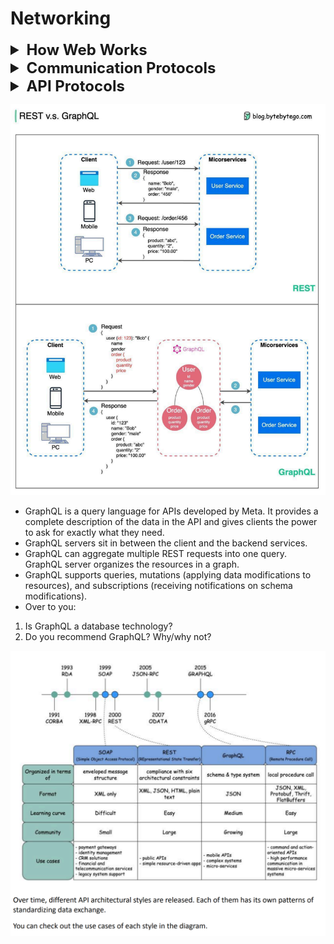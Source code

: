 # Networking

<details >
 <summary style="font-size: x-large; font-weight: bold">How Web Works</summary>

- Think of `IP Address` as your house `PIN code`, which helps 
you get the website you are looking for on the internet
- Since remembering `IP address` is difficult  we use `Domain Name` such as www.google.com
- In Google Chrome, the default value is 6 connections per domain. This means that Chrome will only make a maximum of 6 HTTP requests to a single domain at the same time.
![img.png](img.png)
![img_1.png](img_1.png)

<details >
 <summary style="font-size: large; font-weight: bold">ISP(Internet Service Provider)</summary>

Example Airtel, Jio, etc.
![img_12.png](img_12.png)
![img_14.png](img_14.png)
![img_13.png](img_13.png)
https://www.submarinecablemap.com/
</details>

<details >
 <summary style="font-size: large; font-weight: bold">DNS(Domain Name Service)</summary>

- DNS acts as an address book. It translates human-readable domain
names (google.com) to machine-readable IP addresses
(142.251.46.238).
- WHOIS Privacy Protection: Helps to prevent any domain related info in public
![img_15.png](img_15.png)
- https://www.whois.com/whois/lensview.io

To achieve better scalability, the DNS servers are organized in a
hierarchical tree structure.
There are 3 basic levels of DNS servers:
1. Root name server (.). It stores the IP addresses of Top Level
   Domain (TLD) name servers. There are 13 logical root name servers
   globally.
2. TLD name server. It stores the IP addresses of authoritative name
   servers. There are several types of TLD names. For example, generic
   TLD (.com, .org), country code TLD (.us), test TLD (.test).
3. Authoritative name server. It provides actual answers to the DNS
   query. You can register authoritative name servers with domain name
   registrar such as GoDaddy, Namecheap, etc.
   The diagram below illustrates how DNS lookup works under the hood:
![img_9.png](img_9.png)

   1. google.com is typed into the browser, and the browser sends the
      domain name to the DNS resolver.
      97
   2. The resolver queries a DNS root name server.
   3. The root server responds to the resolver with the address of a TLD
      DNS server. In this case, it is .com.
   4. The resolver then makes a request to the .com TLD.
   5. The TLD server responds with the IP address of the domain’s name
      server, google.com (authoritative name server).
   6. The DNS resolver sends a query to the domain’s nameserver.
   7. The IP address for google.com is then returned to the resolver from
      the nameserver.
   8. The DNS resolver responds to the web browser with the IP address
      (142.251.46.238) of the domain requested initially.
      DNS lookups on average take between 20-120 milliseconds to
      complete (according to YSlow).
   
Referred Video: https://www.youtube.com/watch?v=27r4Bzuj5NQ
</details>

<details >
 <summary style="font-size: large; font-weight: bold">What happens when you type a URL into your browser?
</summary>

![img_11.png](img_11.png)
![img_10.png](img_10.png)
1. Bob enters a URL into the browser and hits Enter. In this example,
   the URL is composed of 4 parts:
   - scheme - 𝒉𝒕𝒕𝒑𝒔://. This tells the browser to send a connection to the
   server using HTTPS.
   - domain - 𝒆𝒙𝒂𝒎𝒑𝒍𝒆.𝒄𝒐𝒎. This is the domain name of the site.
   - path - 𝒑𝒓𝒐𝒅𝒖𝒄𝒕/𝒆𝒍𝒆𝒄𝒕𝒓𝒊𝒄. It is the path on the server to the requested
   resource: phone.
   - resource - 𝒑𝒉𝒐𝒏𝒆. It is the name of the resource Bob wants to visit.
2. The browser looks up the IP address for the domain with a domain
   name system (DNS) lookup. To make the lookup process fast, data is
   cached at different layers: browser cache, OS cache, local network
   cache and ISP cache.
   
   - If the IP address cannot be found at any of the caches, the browser
   goes to DNS servers to do a recursive DNS lookup until the IP address
   is found (this will be covered in another post).
3. Now that we have the IP address of the server, the browser
   establishes a TCP connection with the server.
4. The browser sends a HTTP request to the server. The request looks
   like this:
   𝘎𝘌𝘛 /𝘱𝘩𝘰𝘯𝘦 𝘏𝘛𝘛𝘗/1.1
   𝘏𝘰𝘴𝘵: 𝘦𝘹𝘢𝘮𝘱𝘭𝘦.𝘤𝘰𝘮
5. The server processes the request and sends back the response. For
   a successful response (the status code is 200). The HTML response
   might look like this:
   ```html
    𝘏𝘛𝘛𝘗/1.1 200 𝘖𝘒
   𝘋𝘢𝘵𝘦: 𝘚𝘶𝘯, 30 𝘑𝘢𝘯 2022 00:01:01 𝘎𝘔𝘛
   𝘚𝘦𝘳𝘷𝘦𝘳: 𝘈𝘱𝘢𝘤𝘩𝘦
   𝘊𝘰𝘯𝘵𝘦𝘯𝘵-𝘛𝘺𝘱𝘦: 𝘵𝘦𝘹𝘵/𝘩𝘵𝘮𝘭; 𝘤𝘩𝘢𝘳𝘴𝘦𝘵=𝘶𝘵𝘧-8
   <!𝘋𝘖𝘊𝘛𝘠𝘗𝘌 𝘩𝘵𝘮𝘭>
   <𝘩𝘵𝘮𝘭 𝘭𝘢𝘯𝘨="𝘦𝘯">
   𝘏𝘦𝘭𝘭𝘰 𝘸𝘰𝘳𝘭𝘥
   </𝘩𝘵𝘮𝘭>
    ```
   
6. The browser renders the HTML content.

Referred Video: https://www.youtube.com/watch?v=AlkDbnbv7dk&t=236s

Try to keep first call page size small so that their something to show, to make it performant
![img_16.png](img_16.png)
</details>


<details >
 <summary style="font-size: large; font-weight: bold">CRP(Critical Rendering Path)</summary>

The Critical Rendering Path is the sequence of steps the browser goes through to convert the HTML, CSS, and JavaScript into pixels on the screen. Optimizing the critical render path improves render performance. The critical rendering path includes the Document Object Model (DOM), CSS Object Model (CSSOM), render tree and layout.

![img_17.png](img_17.png)
![img_19.png](img_19.png)

JS Execution
![img_20.png](img_20.png)

Looking code-wise the critical rendering path is as follows:
1.
![img_21.png](img_21.png)
2. 
![img_22.png](img_22.png)

**Render-Blocking V/s Parser-Blocking**
- When a browser encounters a render-blocking resource, it will not display the page content below that render-blocking resource.

- When rendering is blocked because of a render-blocking resource, the browser will continue to parse the HTML code and construct the page contents. CSS is render-blocking by default.

- A parser-blocking resource blocks rendering as well, but in addition it prevents the browser from continuing to parse the HTML and processing other resources in the page. JavaScript is parser-blocking by default.

- A parser-blocking or render-blocking resource placed towards the end of the body is can't block rendering of remaining page content, as there's no more content to render!

- Note that when the browser's HTML parser encounters a stylesheet, the parser will not execute any scripts that come after the stylesheet until the CSS is fully loaded.

- In theory parser-blocking resources are worse than merely render-blocking ones, as images or additional scripts or stylesheet won't be discovered until the parser reaches those HTML tags.

- In practice this is rarely a problem, as the [browser's preload scanner](https://web.dev/articles/preload-scanner) can quickly identify important resources that need to be downloaded, without pausing to run any scripts.
- Referred Article: https://www.debugbear.com/blog/visualize-render-blocking-scripts.

3. 
![img_23.png](img_23.png)

4. 
![img_24.png](img_24.png)

5. 
![img_25.png](img_25.png)

6. Layout and Painting are just like making home 
![img_26.png](img_26.png)

7. Lastly, in Composting phase, we put things together, and things like modal should be at top, 
and we need to hide other things below it, happen in Composting phase
</details>


</details>








<details >
 <summary style="font-size: x-large; font-weight: bold">Communication Protocols</summary>


<details >
 <summary style="font-size: large; font-weight: bold">Network Protocols</summary>

![img_28.png](img_28.png)

Network protocols are standard methods of transferring data between two computers in a
network.
1. HTTP (HyperText Transfer Protocol)
   HTTP is a protocol for fetching resources such as HTML documents. It is the foundation of any
   data exchange on the Web and it is a client-server protocol.
2. HTTP/3
   HTTP/3 is the next major revision of the HTTP. It runs on QUIC, a new transport protocol
   designed for mobile-heavy internet usage. 
   1. It relies on **UDP** instead of TCP, which enables faster web page responsiveness.
   2. It is faster than HTTP/2.
   3. Header Compression
   4. Improved Performance
   5. Better Network Congestion
   6. VR applications demand more bandwidth to render intricate details
      of a virtual scene and will likely benefit from migrating to HTTP/3 powered by QUIC.
3. HTTPS (HyperText Transfer Protocol Secure)
   HTTPS extends HTTP and uses encryption for secure communications.
4. WebSocket
   WebSocket is a protocol that provides full-duplex communications over TCP. Clients establish
   WebSockets to receive real-time updates from the back-end services. Unlike REST, which always
   “pulls” data, WebSocket enables data to be “pushed”. Applications, like online gaming, stock
   trading, and messaging apps leverage WebSocket for real-time communication.
5. TCP (Transmission Control Protocol)
   TCP is designed to send packets across the internet and ensure the successful delivery of data
   and messages over networks. Many application-layer protocols are built on top of TCP.
6. UDP (User Datagram Protocol)
   UDP sends packets directly to a target computer, without establishing a connection first. UDP is
   commonly used in time-sensitive communications where occasionally dropping packets is better
   than waiting. Voice and video traffic are often sent using this protocol.
7. SMTP (Simple Mail Transfer Protocol)
   SMTP is a standard protocol to transfer electronic mail from one user to another.
8. FTP (File Transfer Protocol)
   FTP is used to transfer computer files between client and server. It has separate connections for
   the control channel and data channel.

Referred Video: https://www.youtube.com/watch?v=P6SZLcGE4us
</details>



<details >
 <summary style="font-size: large; font-weight: bold">HTTP/1 to HTTP/2 to HTTP/3</summary>

</details>

</details>







<details >
 <summary style="font-size: x-large; font-weight: bold">API Protocols</summary>

Architecture in System Design
![img_31.png](img_31.png)
![img_32.png](img_32.png)

https://blog.postman.com/api-protocols-in-2023/
![img_2.png](img_2.png)



<details >
 <summary style="font-size: large; font-weight: bold">REST</summary>

![img_33.png](img_33.png)



<details >
 <summary style="font-size: medium; font-weight: bold">Advantages/Disadvantages</summary>

### Advantage
1. **Ease of Use**
2. **Stateless:** The server does not need to store any state in order to process the request. Like authentication details, IP address from where request is coming etc
3. **Scability:** The server can be scaled up and down as per the demand.
4. **Flexibility with Data:** We are free to use JSON or XML to send and receive data.
5. **Uniform Interface:** It leverages the same standard followed by HTTP like domain name, path, query etc.
6. **Caching:** We can cache the data which are not changing frequently like for example API returning number of countries etc. REST out of box provided caching capability using HTTP protocols
7. **Separation of Concerns:** Backend and frontend can be built on any language like java, javascript, python etc. We need to use same language on both side to consume REST API.
8. **Interoperability:** Language agnostic 
9. Ease of testing 
10. **Security:** It leverage different header to make it more secure.


### Disadvantage
1. **Over-fetching and under-fetching:** REST runs the risk of over-fetching or under-fetching data, as clients may only need a subset of resources. This drawback can cause performance issues and waste bandwidth.
2. **Chatty interfaces:** Retrieving related data may require multiple requests, which increases latency. This waterfall of calls becomes especially problematic as applications scale.
3. **[Versioning](https://www.postman.com/api-platform/api-versioning/) challenges:** Creating new versions of a REST API can be cumbersome, especially when there are changes to the data structure or service functionality. This often leads to backward compatibility issues.
4. **Stateless overhead:** While statelessness supports scalability, it also means that all the necessary context must be provided with every request. This requirement can introduce overhead, especially when clients must send large amounts of repetitive data.
5. **Lack of real-time functionality:** REST is not optimized for real-time apps like chat or live feeds. WebSockets and Server-Sent Events often better suit such use cases.
</details>



<details >
 <summary style="font-size: medium; font-weight: bold">URL v/s URI v/s URN</summary>

- Here anything after `#` does not go from client to server
- path helps you get to the exact function that needs to be executed
  ![img_35.png](img_35.png)

![img_4.png](img_4.png)

- URI
  URI stands for Uniform Resource Identifier. It identifies a logical or physical resource on
  the web. URL and URN are subtypes of URI. URL locates a resource, while URN names a
  resource.
  A URI is composed of the following parts:
  scheme:[//authority]path[?query][#fragment]
- URL
  URL stands for Uniform Resource Locator, the key concept of HTTP. It is the address of a
  unique resource on the web. It can be used with other protocols like FTP and JDBC.
- URN
  URN stands for Uniform Resource Name. It uses the urn scheme. URNs cannot be used
  to locate a resource. A simple example given in the diagram is composed of a namespace
  and a namespace-specific string.

If you would like to learn more detail on the subject, I would recommend W3C’s clarification.
</details>



<details >
 <summary style="font-size: medium; font-weight: bold">HTTP Request Methods</summary>

![img_36.png](img_36.png)

1. HEAD: Just want to check if any header got modified or not on the server
2. OPTIONS: Use for security purposes

</details>



<details >
 <summary style="font-size: medium; font-weight: bold">Express REST API</summary>

1. Complete JS SetUp: https://github.com/namastedev/namaste-frontend-system-design/tree/master/Networking/RestApi
```js
import express from 'express';
import bodyParser from 'body-parser';

const app = express();

app.use(bodyParser.json());

app.all('/', (req, res) => {
    // console.log('Request > ', req);
    // console.log('Response >', res);
    res.send(`I'm up!`);
});

const todos = [{
    id: '1',
    title: 'Task 1',
    completed: false
}, {
    id: '2',
    title: 'Task 2',
    completed: true
}];

// READ
app.get('/todos', (req, res) => {
    res.json(todos);
})

// CREATE
app.post('/todos', (req, res) => {
    const newTodo = req.body;
    todos.push(newTodo);
    res.status(201).json({
        message: 'New Todo Added!'
    });
});

// UPDATE
app.put('/todos/:id', (req, res) => {
    const newTodoData = req.body;
    const todoParamId = req.params.id;
    const todoIndex = todos.findIndex(td => td.id === todoParamId);

    if (todoIndex !== -1) {
        todos[todoIndex] = {
            id: todoParamId,
            ...newTodoData,
        }
        res.json({
            message: 'Todo updated successfully!'
        });
    } else {
        res.status(400).json({
            message: 'Todo Id does not exist!'
        });
    }
    
})

// DELETE
app.delete('/todos/:id', (req, res) => {
    const todoParamId = req.params.id;
    const todoIndex = todos.findIndex(td => td.id === todoParamId);

    if (todoIndex !== -1) {
        todos.splice(todoIndex, 1);
    }

    res.json({
        message: 'Todo deleted successfully!'
    });

})


const PORT = 5111;
app.listen(PORT, () => {
    console.log(`Server is running at port ${PORT}`);
});
```

2. Complete TS Setup: https://github.com/anjaysahoo/basic-ts-express-app
</details>



<details >
 <summary style="font-size: medium; font-weight: bold">`req.params` v/s `req.query`</summary>

### 1. `req.params`
`req.params` contains route parameters (in the path portion of the URL), which are typically used to capture dynamic segments in the URL.

```javascript
app.get('/user/:userId/books/:bookId', (req, res) => {
  res.send(req.params);
});
```
And you make a request to:
```
GET /user/123/books/456
```
`req.params` will contain:
```json
{
  "userId": "123",
  "bookId": "456"
}
```

**Other names:**
- Route parameters
- Path variables
- URL parameters

### 2. `req.query`
`req.query` contains query string parameters (in the query string portion of the URL, after the `?`), which are typically used to send additional data to the server.


```javascript
app.get('/search', (req, res) => {
  res.send(req.query);
});
```
And you make a request to:
```
GET /search?keyword=javascript&page=2
```
`req.query` will contain:
```json
{
  "keyword": "javascript",
  "page": "2"
}
```

**Other names:**
- Query string parameters
- URL query parameters
- Query variables

</details>



<details >
 <summary style="font-size: medium; font-weight: bold">HTTP Headers</summary>

HTTP requests are like asking for something from a server, and HTTP responses are the server's
replies. It's like sending a message and receiving a reply.

![img_34.png](img_34.png)

- An HTTP request header is an extra piece of information you include when making a request,
such as what kind of data you are sending or who you are. 
- In response headers, the server provides information about the response it is sending you, such as what type of data you're
receiving or if you have special instructions.
- A header serves a vital role in enabling client-server communication when building RESTful
applications. 
- In order to send the right information with their requests and interpret the
server's responses correctly, you need to understand these headers.

#### Request Headers

| Header            | Usecase                                             | Example                                                                                                         |
|:------------------|:----------------------------------------------------|:----------------------------------------------------------------------------------------------------------------|
| Host              | Target host                                         | host: www.1.cdn.example.com                                                                                     |
| Origin            | Origin Host                                         | host: www.example.com                                                                                           |
| Referer           | Indicate the previous web page making this request  | https://www.example.com/previous-page                                                                           |
| Accept            | Response content type                               | application/json                                                                                                |
| Accept-language   | Preferred response content language                 | en-US, en;q=0.9                                                                                                 |
| User Agent        | Identify the client. User agent string- OS, Browser | Mozilla/5.0 (Windows NT 10.0; Win64; x64) AppleWebKit/537.36 (KHTML, like Gecko) Chrome/126.0.0.0 Safari/537.36 |
| Accept-encoding   | Encoding algorithm                                  | gzip,deflate,br                                                                                                 |
| Connection        | Keep TCP connection open                            | keep-alive, close                                                                                               |
| Authorization     | send credentials                                    | Authorization: Bearer                                                                                           |
| Cookie            | Previous Server Token can be resend                 | key=value                                                                                                       |
| if-modified-since |                                                     |                                                                                                                 |
| Cache-control     |                                                     |                                                                                                                 |


#### Response Headers

| Header            | Usecase                                                                                       | Example                       |
|:------------------|:----------------------------------------------------------------------------------------------|:------------------------------|
| Date              | When the response was generated                                                               | Tue, 09 Jul 2024 04:53:11 GMT |
| Server            | Provides server info(This info can misused if there is known issue in library used on server) | Server: Apache/2.4.41(Unix)   |
| Content-Type      | Type of response content                                                                      | text/html, application.json   |
| Content-Length    | Original body response length(Can be used to show loader with percentage it downloaded)       | 256                           |
| Set-cookie        | Informs about cookie need to store for future response                                        | Set-cookie: user_id=123       |
| Content-encoding  | Response content encoding                                                                     | br                            |
| Cache-control     |                                                                                               |                               |
| Last-modified     |                                                                                               |                               |
| Etag              |                                                                                               |                               |
| Expires           |                                                                                               |                               |

</details>



<details >
 <summary style="font-size: medium; font-weight: bold">HTTP Status Code</summary>

![img_37.png](img_37.png)
![img_38.png](img_38.png)

Usecase for frontend developer
1. We can retry based on status code. So retry does not make sense if we get `400 Bad requests` because user is sending wrong info, but `503 service unavailable` make sense where we should retry

![img_5.png](img_5.png)
Refer Video for more details here: https://www.youtube.com/watch?v=qmpUfWN7hh4
</details>

<details >
 <summary style="font-size: medium; font-weight: bold">Design Effective & Safe API</summary>

![img_7.png](img_7.png)

</details>

</details>

</details>




















![img_3.png](img_3.png)
- GraphQL is a query language for APIs developed by Meta. It provides a complete
  description of the data in the API and gives clients the power to ask for exactly what they
  need.
-  GraphQL servers sit in between the client and the backend services.
- GraphQL can aggregate multiple REST requests into one query. GraphQL server organizes
  the resources in a graph.
- GraphQL supports queries, mutations (applying data modifications to resources), and
  subscriptions (receiving notifications on schema modifications).
- Over to you:
1. Is GraphQL a database technology?
2. Do you recommend GraphQL? Why/why not?




![img_6.png](img_6.png)







